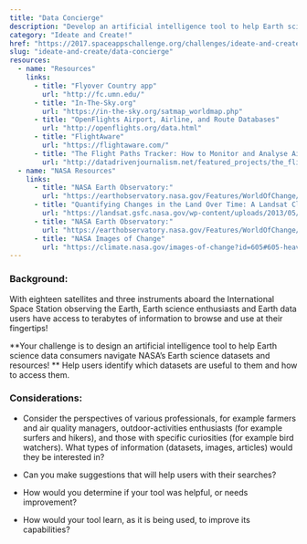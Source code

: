 ```yaml
---
title: "Data Concierge"
description: "Develop an artificial intelligence tool to help Earth science data users and enthusiasts find datasets and resources of interest!"
category: "Ideate and Create!"
href: "https://2017.spaceappschallenge.org/challenges/ideate-and-create/data-concierge"
slug: "ideate-and-create/data-concierge"
resources: 
  - name: "Resources"
    links: 
      - title: "Flyover Country app"
        url: "http://fc.umn.edu/" 
      - title: "In-The-Sky.org"
        url: "https://in-the-sky.org/satmap_worldmap.php" 
      - title: "OpenFlights Airport, Airline, and Route Databases"
        url: "http://openflights.org/data.html" 
      - title: "FlightAware"
        url: "https://flightaware.com/" 
      - title: "The Flight Paths Tracker: How to Monitor and Analyse Air Traffic Above Individual Locations"
        url: "http://datadrivenjournalism.net/featured_projects/the_flight_paths_tracker_how_to_monitor_and_analyse_air_traffic" 
  - name: "NASA Resources"
    links: 
      - title: "NASA Earth Observatory:"
        url: "https://earthobservatory.nasa.gov/Features/WorldOfChange/" 
      - title: "Quantifying Changes in the Land Over Time: A Landsat Classroom Activity"
        url: "https://landsat.gsfc.nasa.gov/wp-content/uploads/2013/05/Landsat_QuantifyChanges.pdf" 
      - title: "NASA Earth Observatory:"
        url: "https://earthobservatory.nasa.gov/Features/WorldOfChange/cape_cod.php" 
      - title: "NASA Images of Change"
        url: "https://climate.nasa.gov/images-of-change?id=605#605-heavy-rains-flood-peru" 
---
```


### **Background:**

With eighteen satellites and three instruments aboard the International Space
Station observing the Earth, Earth science enthusiasts and Earth data users
have access to terabytes of information to browse and use at their fingertips!

**Your challenge is to design an artificial intelligence tool to help Earth science data consumers navigate NASA’s Earth science datasets and resources! ** Help users identify which datasets are useful to them and how to access them. 

### **Considerations:**

  * Consider the perspectives of various professionals, for example farmers and air quality managers, outdoor-activities enthusiasts (for example surfers and hikers), and those with specific curiosities (for example bird watchers). What types of information (datasets, images, articles) would they be interested in?  

  * Can you make suggestions that will help users with their searches?  

  * How would you determine if your tool was helpful, or needs improvement?  

  * How would your tool learn, as it is being used, to improve its capabilities?


